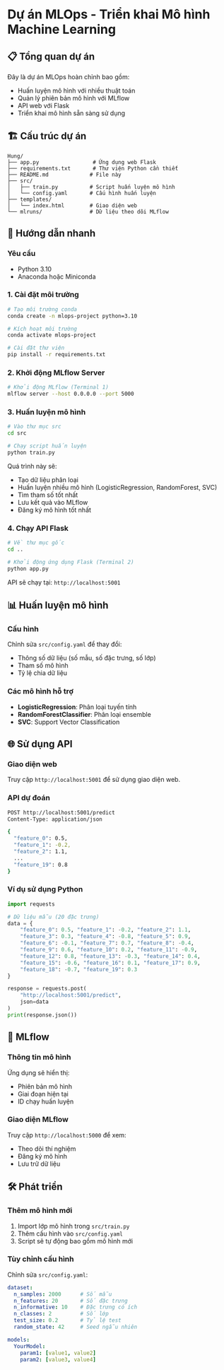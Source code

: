 # Dự án MLOps - Triển khai Mô hình Machine Learning

## 📋 Tổng quan dự án

Đây là dự án MLOps hoàn chỉnh bao gồm:
- Huấn luyện mô hình với nhiều thuật toán
- Quản lý phiên bản mô hình với MLflow
- API web với Flask
- Triển khai mô hình sẵn sàng sử dụng

## 🏗️ Cấu trúc dự án

```
Hung/
├── app.py                 # Ứng dụng web Flask
├── requirements.txt       # Thư viện Python cần thiết
├── README.md             # File này
├── src/
│   ├── train.py          # Script huấn luyện mô hình
│   └── config.yaml       # Cấu hình huấn luyện
├── templates/
│   └── index.html        # Giao diện web
└── mlruns/               # Dữ liệu theo dõi MLflow
```

## 🚀 Hướng dẫn nhanh

### Yêu cầu
- Python 3.10
- Anaconda hoặc Miniconda

### 1. Cài đặt môi trường

```bash
# Tạo môi trường conda
conda create -n mlops-project python=3.10

# Kích hoạt môi trường
conda activate mlops-project

# Cài đặt thư viện
pip install -r requirements.txt
```

### 2. Khởi động MLflow Server

```bash
# Khởi động MLflow (Terminal 1)
mlflow server --host 0.0.0.0 --port 5000
```

### 3. Huấn luyện mô hình

```bash
# Vào thư mục src
cd src

# Chạy script huấn luyện
python train.py
```

Quá trình này sẽ:
- Tạo dữ liệu phân loại
- Huấn luyện nhiều mô hình (LogisticRegression, RandomForest, SVC)
- Tìm tham số tốt nhất
- Lưu kết quả vào MLflow
- Đăng ký mô hình tốt nhất

### 4. Chạy API Flask

```bash
# Về thư mục gốc
cd ..

# Khởi động ứng dụng Flask (Terminal 2)
python app.py
```

API sẽ chạy tại: `http://localhost:5001`

## 📊 Huấn luyện mô hình

### Cấu hình
Chỉnh sửa `src/config.yaml` để thay đổi:
- Thông số dữ liệu (số mẫu, số đặc trưng, số lớp)
- Tham số mô hình
- Tỷ lệ chia dữ liệu

### Các mô hình hỗ trợ
- **LogisticRegression**: Phân loại tuyến tính
- **RandomForestClassifier**: Phân loại ensemble
- **SVC**: Support Vector Classification

## 🌐 Sử dụng API

### Giao diện web
Truy cập `http://localhost:5001` để sử dụng giao diện web.

### API dự đoán
```bash
POST http://localhost:5001/predict
Content-Type: application/json

{
  "feature_0": 0.5,
  "feature_1": -0.2,
  "feature_2": 1.1,
  ...
  "feature_19": 0.8
}
```

### Ví dụ sử dụng Python
```python
import requests

# Dữ liệu mẫu (20 đặc trưng)
data = {
    "feature_0": 0.5, "feature_1": -0.2, "feature_2": 1.1,
    "feature_3": 0.3, "feature_4": -0.8, "feature_5": 0.9,
    "feature_6": -0.1, "feature_7": 0.7, "feature_8": -0.4,
    "feature_9": 0.6, "feature_10": 0.2, "feature_11": -0.9,
    "feature_12": 0.8, "feature_13": -0.3, "feature_14": 0.4,
    "feature_15": -0.6, "feature_16": 0.1, "feature_17": 0.9,
    "feature_18": -0.7, "feature_19": 0.3
}

response = requests.post(
    "http://localhost:5001/predict",
    json=data
)
print(response.json())
```

## 🔧 MLflow

### Thông tin mô hình
Ứng dụng sẽ hiển thị:
- Phiên bản mô hình
- Giai đoạn hiện tại
- ID chạy huấn luyện

### Giao diện MLflow
Truy cập `http://localhost:5000` để xem:
- Theo dõi thí nghiệm
- Đăng ký mô hình
- Lưu trữ dữ liệu

## 🛠️ Phát triển

### Thêm mô hình mới
1. Import lớp mô hình trong `src/train.py`
2. Thêm cấu hình vào `src/config.yaml`
3. Script sẽ tự động bao gồm mô hình mới

### Tùy chỉnh cấu hình
Chỉnh sửa `src/config.yaml`:
```yaml
dataset:
  n_samples: 2000      # Số mẫu
  n_features: 20       # Số đặc trưng
  n_informative: 10    # Đặc trưng có ích
  n_classes: 2         # Số lớp
  test_size: 0.2       # Tỷ lệ test
  random_state: 42     # Seed ngẫu nhiên

models:
  YourModel:
    param1: [value1, value2]
    param2: [value3, value4]
```
